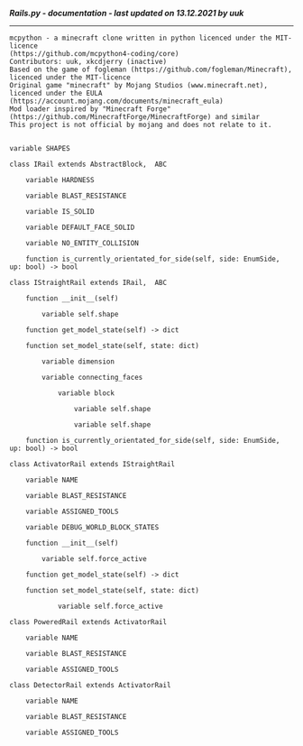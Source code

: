 ***Rails.py - documentation - last updated on 13.12.2021 by uuk***
___

    mcpython - a minecraft clone written in python licenced under the MIT-licence 
    (https://github.com/mcpython4-coding/core)
    Contributors: uuk, xkcdjerry (inactive)
    Based on the game of fogleman (https://github.com/fogleman/Minecraft), licenced under the MIT-licence
    Original game "minecraft" by Mojang Studios (www.minecraft.net), licenced under the EULA
    (https://account.mojang.com/documents/minecraft_eula)
    Mod loader inspired by "Minecraft Forge" (https://github.com/MinecraftForge/MinecraftForge) and similar
    This project is not official by mojang and does not relate to it.


    variable SHAPES

    class IRail extends AbstractBlock,  ABC

        variable HARDNESS

        variable BLAST_RESISTANCE

        variable IS_SOLID

        variable DEFAULT_FACE_SOLID

        variable NO_ENTITY_COLLISION

        function is_currently_orientated_for_side(self, side: EnumSide, up: bool) -> bool

    class IStraightRail extends IRail,  ABC

        function __init__(self)

            variable self.shape

        function get_model_state(self) -> dict

        function set_model_state(self, state: dict)

            variable dimension

            variable connecting_faces

                variable block

                    variable self.shape

                    variable self.shape

        function is_currently_orientated_for_side(self, side: EnumSide, up: bool) -> bool

    class ActivatorRail extends IStraightRail

        variable NAME

        variable BLAST_RESISTANCE

        variable ASSIGNED_TOOLS

        variable DEBUG_WORLD_BLOCK_STATES

        function __init__(self)

            variable self.force_active

        function get_model_state(self) -> dict

        function set_model_state(self, state: dict)

                variable self.force_active

    class PoweredRail extends ActivatorRail

        variable NAME

        variable BLAST_RESISTANCE

        variable ASSIGNED_TOOLS

    class DetectorRail extends ActivatorRail

        variable NAME

        variable BLAST_RESISTANCE

        variable ASSIGNED_TOOLS